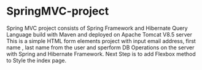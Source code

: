 # SpringMVC-project
Spring MVC project consists of Spring Framework and Hibernate Query Language build with Maven and deployed on Apache Tomcat V8.5 server
This is a simple HTML form elements project with input email address, first name , last name from the user and sperform DB Operations on the
server with Spring and Hibernate Framework.
Next Step is to add Flexbox method to Style the index page.
